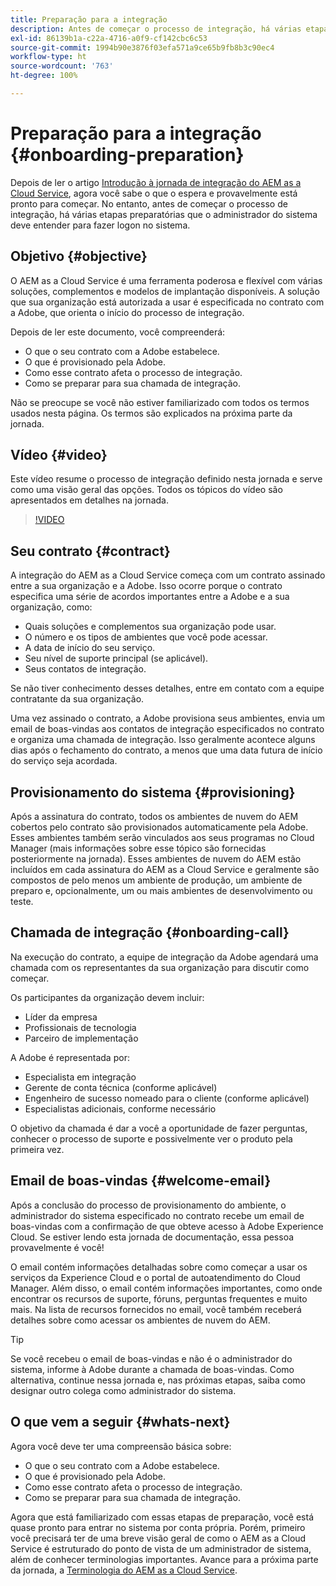 ```yaml
---
title: Preparação para a integração
description: Antes de começar o processo de integração, há várias etapas preparatórias que o administrador do sistema deve entender para fazer logon no sistema.
exl-id: 86139b1a-c22a-4716-a0f9-cf142cbc6c53
source-git-commit: 1994b90e3876f03efa571a9ce65b9fb8b3c90ec4
workflow-type: ht
source-wordcount: '763'
ht-degree: 100%

---
```


# Preparação para a integração {#onboarding-preparation}

Depois de ler o artigo [Introdução à jornada de integração do AEM as a Cloud Service](overview.md), agora você sabe o que o espera e provavelmente está pronto para começar. No entanto, antes de começar o processo de integração, há várias etapas preparatórias que o administrador do sistema deve entender para fazer logon no sistema.

## Objetivo {#objective}

O AEM as a Cloud Service é uma ferramenta poderosa e flexível com várias soluções, complementos e modelos de implantação disponíveis. A solução que sua organização está autorizada a usar é especificada no contrato com a Adobe, que orienta o início do processo de integração.

Depois de ler este documento, você compreenderá:

* O que o seu contrato com a Adobe estabelece.
* O que é provisionado pela Adobe.
* Como esse contrato afeta o processo de integração.
* Como se preparar para sua chamada de integração.

Não se preocupe se você não estiver familiarizado com todos os termos usados nesta página. Os termos são explicados na próxima parte da jornada.

## Vídeo {#video}

Este vídeo resume o processo de integração definido nesta jornada e serve como uma visão geral das opções. Todos os tópicos do vídeo são apresentados em detalhes na jornada.

>[!VIDEO](https://video.tv.adobe.com/v/336959/?quality=12&learn=on)

## Seu contrato {#contract}

A integração do AEM as a Cloud Service começa com um contrato assinado entre a sua organização e a Adobe. Isso ocorre porque o contrato especifica uma série de acordos importantes entre a Adobe e a sua organização, como:

* Quais soluções e complementos sua organização pode usar.
* O número e os tipos de ambientes que você pode acessar.
* A data de início do seu serviço.
* Seu nível de suporte principal (se aplicável).
* Seus contatos de integração.

Se não tiver conhecimento desses detalhes, entre em contato com a equipe contratante da sua organização.

Uma vez assinado o contrato, a Adobe provisiona seus ambientes, envia um email de boas-vindas aos contatos de integração especificados no contrato e organiza uma chamada de integração. Isso geralmente acontece alguns dias após o fechamento do contrato, a menos que uma data futura de início do serviço seja acordada.

## Provisionamento do sistema {#provisioning}

Após a assinatura do contrato, todos os ambientes de nuvem do AEM cobertos pelo contrato são provisionados automaticamente pela Adobe. Esses ambientes também serão vinculados aos seus programas no Cloud Manager (mais informações sobre esse tópico são fornecidas posteriormente na jornada). Esses ambientes de nuvem do AEM estão incluídos em cada assinatura do AEM as a Cloud Service e geralmente são compostos de pelo menos um ambiente de produção, um ambiente de preparo e, opcionalmente, um ou mais ambientes de desenvolvimento ou teste.

## Chamada de integração {#onboarding-call}

Na execução do contrato, a equipe de integração da Adobe agendará uma chamada com os representantes da sua organização para discutir como começar.

Os participantes da organização devem incluir:

* Líder da empresa
* Profissionais de tecnologia
* Parceiro de implementação

A Adobe é representada por:

* Especialista em integração
* Gerente de conta técnica (conforme aplicável)
* Engenheiro de sucesso nomeado para o cliente (conforme aplicável)
* Especialistas adicionais, conforme necessário

O objetivo da chamada é dar a você a oportunidade de fazer perguntas, conhecer o processo de suporte e possivelmente ver o produto pela primeira vez.

## Email de boas-vindas {#welcome-email}

Após a conclusão do processo de provisionamento do ambiente, o administrador do sistema especificado no contrato recebe um email de boas-vindas com a confirmação de que obteve acesso à Adobe Experience Cloud. Se estiver lendo esta jornada de documentação, essa pessoa provavelmente é você!

O email contém informações detalhadas sobre como começar a usar os serviços da Experience Cloud e o portal de autoatendimento do Cloud Manager. Além disso, o email contém informações importantes, como onde encontrar os recursos de suporte, fóruns, perguntas frequentes e muito mais. Na lista de recursos fornecidos no email, você também receberá detalhes sobre como acessar os ambientes de nuvem do AEM.

>[!TIP]
>
>Se você recebeu o email de boas-vindas e não é o administrador do sistema, informe à Adobe durante a chamada de boas-vindas. Como alternativa, continue nessa jornada e, nas próximas etapas, saiba como designar outro colega como administrador do sistema.

## O que vem a seguir {#whats-next}

Agora você deve ter uma compreensão básica sobre:

* O que o seu contrato com a Adobe estabelece.
* O que é provisionado pela Adobe.
* Como esse contrato afeta o processo de integração.
* Como se preparar para sua chamada de integração.

Agora que está familiarizado com essas etapas de preparação, você está quase pronto para entrar no sistema por conta própria. Porém, primeiro você precisará ter de uma breve visão geral de como o AEM as a Cloud Service é estruturado do ponto de vista de um administrador de sistema, além de conhecer terminologias importantes. Avance para a próxima parte da jornada, a [Terminologia do AEM as a Cloud Service](terminology.md).
